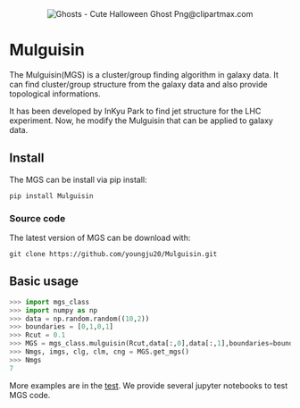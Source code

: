 <div align="center">
   <!-- MGS logo -->
   <img src="https://www.clipartmax.com/png/small/0-8570_ghosts-cute-halloween-ghost-png.png" alt="Ghosts - Cute Halloween Ghost Png@clipartmax.com" style="background-color: transparent;">
</div>

# Mulguisin

The Mulguisin(MGS) is a cluster/group finding algorithm in galaxy data. 
It can find cluster/group structure from the galaxy data and also provide topological informations.

It has been developed by InKyu Park to find jet structure for the LHC experiment.
Now, he modify the Mulguisin that can be applied to galaxy data.

## Install

The MGS can be install via pip install: 


```
pip install Mulguisin
```

### Source code

The latest version of MGS can be download with: 

```
git clone https://github.com/youngju20/Mulguisin.git
```

## Basic usage

```python
>>> import mgs_class
>>> import numpy as np
>>> data = np.random.random((10,2))
>>> boundaries = [0,1,0,1]
>>> Rcut = 0.1
>>> MGS = mgs_class.mulguisin(Rcut,data[:,0],data[:,1],boundaries=boundaries)
>>> Nmgs, imgs, clg, clm, cng = MGS.get_mgs()
>>> Nmgs
7
```

More examples are in the [test](test). We provide several jupyter notebooks to test MGS code.

